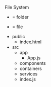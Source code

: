 File System

- = folder
* = file


- public
  * index.html
- src
  - app
    * App.js
  - components
  - containers
  - services
  * index.js